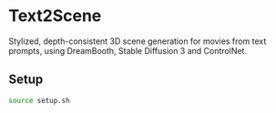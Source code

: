 # Text2Scene

Stylized, depth-consistent 3D scene generation for movies from text prompts, using DreamBooth, Stable Diffusion 3 and ControlNet.


## Setup

```bash
source setup.sh
